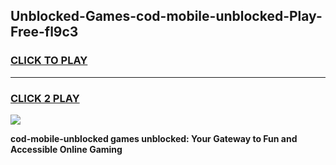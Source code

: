 
## Unblocked-Games-cod-mobile-unblocked-Play-Free-fl9c3
<h3>
<a href="https://premium76.site?title=cod-mobile-unblocked&ref=20M">CLICK TO PLAY</a></h3>
<hr>

<h3>
<a href="https://premium76.site?title=cod-mobile-unblocked&ref=20M">CLICK 2 PLAY</a>
  
</h3>

<a href="https://premium76.site?title=cod-mobile-unblocked&ref=19M"><img src="https://clearcache.store/games.png"></a>


**cod-mobile-unblocked games unblocked: Your Gateway to Fun and Accessible Online Gaming**
